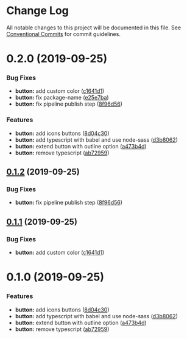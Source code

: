 # Change Log

All notable changes to this project will be documented in this file.
See [Conventional Commits](https://conventionalcommits.org) for commit guidelines.

# 0.2.0 (2019-09-25)


### Bug Fixes

* **button:** add custom color ([c1641d1](https://github.com/Ramon92/bulma-web/commit/c1641d1))
* **button:** fix package-name ([e25e7ba](https://github.com/Ramon92/bulma-web/commit/e25e7ba))
* **button:** fix pipeline publish step ([8f96d56](https://github.com/Ramon92/bulma-web/commit/8f96d56))


### Features

* **button:** add icons buttons ([8d04c30](https://github.com/Ramon92/bulma-web/commit/8d04c30))
* **button:** add typescript with babel and use node-sass ([d3b8062](https://github.com/Ramon92/bulma-web/commit/d3b8062))
* **button:** extend button with outline option ([a473b4d](https://github.com/Ramon92/bulma-web/commit/a473b4d))
* **button:** remove typescript ([ab72959](https://github.com/Ramon92/bulma-web/commit/ab72959))





## [0.1.2](https://github.com/Ramon92/bulma-web/compare/button@0.1.1...button@0.1.2) (2019-09-25)


### Bug Fixes

* **button:** fix pipeline publish step ([8f96d56](https://github.com/Ramon92/bulma-web/commit/8f96d56))





## [0.1.1](https://github.com/Ramon92/bulma-web/compare/button@0.1.0...button@0.1.1) (2019-09-25)


### Bug Fixes

* **button:** add custom color ([c1641d1](https://github.com/Ramon92/bulma-web/commit/c1641d1))





# 0.1.0 (2019-09-25)


### Features

* **button:** add icons buttons ([8d04c30](https://github.com/Ramon92/bulma-web/commit/8d04c30))
* **button:** add typescript with babel and use node-sass ([d3b8062](https://github.com/Ramon92/bulma-web/commit/d3b8062))
* **button:** extend button with outline option ([a473b4d](https://github.com/Ramon92/bulma-web/commit/a473b4d))
* **button:** remove typescript ([ab72959](https://github.com/Ramon92/bulma-web/commit/ab72959))
